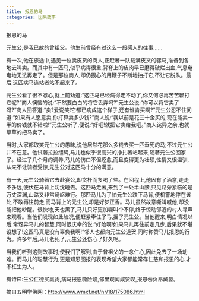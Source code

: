 ```yaml
---
title: 报恩的马
categories: 因果故事
---
```


	   
报恩的马

元生公,是我已故的曾祖父。他生前曾经有过这么一段感人的往事……

有一次,他在旅途中,遇见一位卖皮货的商人,正赶著一队载满皮货的骡马,准备到各地去叫卖。而其中有一匹马,似乎病得很重,背脊上的皮肉早已磨得破烂出血,气息奄奄地无法再走了。但是那位商人,却仍狠心的用鞭子不断地抽打它,不让它脱队。最后,这匹病马连站者站不起来了。

元生公看了很不忍心,就上前劝道:“这匹马已经病得走不动了,你又何必再苦苦鞭打它呢?”商人懊恼的说:“不然要白白的将它丢弃吗?”元生公说:“你可以将它卖了呀?”商人回答道:“卖?爱说笑!它都已病成这个样子,还有谁肯买啊?”元生公忍不住问道:“如果有人愿意卖,你打算卖多少钱?”商人说:“我以前是花三十金买的,现在能卖一半的价钱就不错啦!”元生公听了,便说:“好吧!就把它卖给我吧。”商人诧异之余,也就草草的把马卖了。

当时,大家都取笑元生公的愚昧,说他居然花那么多钱去买一匹垂死的马;不过元生公并不在意。他试著拉拉缰绳,马儿也似乎很高兴的挣扎著站起来,随著元生公回家了。经过了几个月的调养,马儿的伤口不但痊愈,而且变得更为壮硕,性情又很温驯,从来不让骑者受惊,元生公对这匹马十分的满意。

有一天,元生公骑著它去赴宴公,却贪杯而多喝了些。在回程上,他因有了酒意,走走不多远,便伏在马背上沈沈睡去。这匹马走著,来到了一处半山腰,只见路旁紧临的是万丈深渊,山路又非常崎岖难行。那匹马儿为了怕元生公跌下马背,便机警地停在该处,不敢再往前走,而马背上的元生公,却是好梦正香。马儿虽然故意嘶叫喊他,却没能把他吵醒。很快地,天也黑了,马儿只好更加嘶叫个不停,终于惊动邻近的村人寻声来观看。当他们发现如此险况,便赶紧牵住了马,摇了元生公。当他醒来,明白情况以后,常讶异马儿的智慧,同时很庆幸的说:“好险啊!如果马儿再往前走几步,后果就不堪设想了!这匹马真是没有辜负我啊!”邻人也都向元生公道贺,同时称赞马儿报恩的行为。许多年后,马儿老死了,元生公还伤心了好久呢。

当我们听到这则故事时,使我们了解到,由于曾祖父的一念仁心,因此免去了一场劫难。而马儿的聪慧行为,更是知恩图报的表现希望大家都能常存仁慈和报恩的心,才不枉生为人。

有诗曰:生公仁德买羸驹,病马报恩嘶险峻,邻里观闻咸赞叹,报恩勿负昂藏躯。

摘自五明学佛网：http://www.wmxf.net/nr/18/175086.html